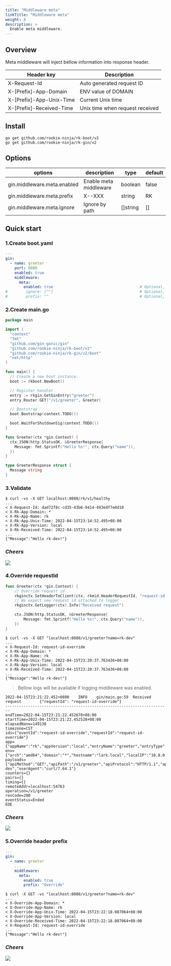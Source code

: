 ```yaml
---
title: "Middleware meta"
linkTitle: "Middleware meta"
weight: 8
description: >
  Enable meta middleware.
---
```


## Overview
Meta middleware will inject bellow information into response header.

| Header key               | Description                     |
|--------------------------|---------------------------------|
| X-Request-Id             | Auto generated request ID       |
| X-[Prefix]-App-Domain    | ENV value of DOMAIN             |
| X-[Prefix]-App-Unix-Time | Current Unix time               |
| X-[Prefix]-Received-Time | Unix time when request received |

## Install
```shell script
go get github.com/rookie-ninja/rk-boot/v2
go get github.com/rookie-ninja/rk-gin/v2
```

## Options
| options                     | description                        | type     | default |
|-----------------------------|------------------------|----------|-------|
| gin.middleware.meta.enabled | Enable meta middleware | boolean  | false |
| gin.middleware.meta.prefix  | X-<Prefix>-XXX         | string   | RK    |
| gin.middleware.meta.ignore  | Ignore by path         | []string | []    |

## Quick start
### 1.Create boot.yaml
```yaml
---
gin:
  - name: greeter
    port: 8080
    enabled: true
    middleware:
      meta:
        enabled: true                                      # Optional, default: false
#        ignore: [""]                                      # Optional, default: []
#        prefix: ""                                        # Optional, default: "RK"
```

### 2.Create main.go
```go
package main

import (
  "context"
  "fmt"
  "github.com/gin-gonic/gin"
  "github.com/rookie-ninja/rk-boot/v2"
  "github.com/rookie-ninja/rk-gin/v2/boot"
  "net/http"
)

func main() {
  // Create a new boot instance.
  boot := rkboot.NewBoot()

  // Register handler
  entry := rkgin.GetGinEntry("greeter")
  entry.Router.GET("/v1/greeter", Greeter)

  // Bootstrap
  boot.Bootstrap(context.TODO())

  boot.WaitForShutdownSig(context.TODO())
}

func Greeter(ctx *gin.Context) {
  ctx.JSON(http.StatusOK, &GreeterResponse{
    Message: fmt.Sprintf("Hello %s!", ctx.Query("name")),
  })
}

type GreeterResponse struct {
  Message string
}
```

### 3.Validate

```shell script
$ curl -vs -X GET localhost:8080/rk/v1/healthy
...
< X-Request-Id: dad72f8c-cd35-43b6-9414-493edf7e0d10
< X-Rk-App-Domain: *
< X-Rk-App-Name: rk
< X-Rk-App-Unix-Time: 2022-04-15T23:14:52.495+08:00
< X-Rk-App-Version: local
< X-Rk-Received-Time: 2022-04-15T23:14:52.495+08:00
...
{"Message":"Hello rk-dev!"}
```

### _**Cheers**_
![](/rk-boot/user-guide/cheers.png)

### 4.Override requestId
```go
func Greeter(ctx *gin.Context) {
    // Override request id
    rkginctx.SetHeaderToClient(ctx, rkmid.HeaderRequestId, "request-id-override")
    // We expect new request id attached to logger
    rkginctx.GetLogger(ctx).Info("Received request")

	ctx.JSON(http.StatusOK, &GreeterResponse{
		Message: fmt.Sprintf("Hello %s!", ctx.Query("name")),
	})
}
```

```shell script
$ curl -vs -X GET "localhost:8080/v1/greeter?name=rk-dev"
...
< X-Request-Id: request-id-override
< X-Rk-App-Domain: *
< X-Rk-App-Name: rk
< X-Rk-App-Unix-Time: 2022-04-15T23:20:37.763436+08:00
< X-Rk-App-Version: local
< X-Rk-Received-Time: 2022-04-15T23:20:37.763436+08:00
...
{"Message":"Hello rk-dev!"}
```

> Bellow logs will be available if logging middleware was enabled.

```shell script
2022-04-15T23:21:22.452+0800    INFO    gin/main.go:59  Received request        {"requestId": "request-id-override"}
------------------------------------------------------------------------
endTime=2022-04-15T23:21:22.452678+08:00
startTime=2022-04-15T23:21:22.452528+08:00
elapsedNano=149138
timezone=CST
ids={"eventId":"request-id-override","requestId":"request-id-override"}
app={"appName":"rk","appVersion":"local","entryName":"greeter","entryType":"GinEntry"}
env={"arch":"amd64","domain":"*","hostname":"lark.local","localIP":"10.8.0.2","os":"darwin"}
payloads={"apiMethod":"GET","apiPath":"/v1/greeter","apiProtocol":"HTTP/1.1","apiQuery":"name=rk-dev","userAgent":"curl/7.64.1"}
counters={}
pairs={}
timing={}
remoteAddr=localhost:54763
operation=/v1/greeter
resCode=200
eventStatus=Ended
EOE
```

### _**Cheers**_
![](/rk-boot/user-guide/cheers.png)

### 5.Override header prefix
```yaml
---
gin:
  - name: greeter
    ...
    middleware:
      meta:
        enabled: true
        prefix: "Override"
```

```shell script
$ curl -X GET -vs "localhost:8080/v1/greeter?name=rk-dev"
...
< X-Override-App-Domain: *
< X-Override-App-Name: rk
< X-Override-App-Unix-Time: 2022-04-15T23:22:18.087064+08:00
< X-Override-App-Version: local
< X-Override-Received-Time: 2022-04-15T23:22:18.087064+08:00
< X-Request-Id: request-id-override
...
{"Message":"Hello rk-dev!"}
```

### _**Cheers**_
![](/rk-boot/user-guide/cheers.png)